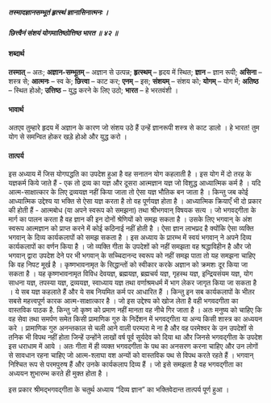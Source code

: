 ##### तस्मादज्ञानसम्भूतं हृत्स्थं ज्ञानासिनात्मनः ।
##### छित्त्वैनं संशयं योगमातिष्ठोत्तिष्ठ भारत ॥ ४२ ॥

#### शब्दार्थ

**तस्मात्** – अतः; **अज्ञान-सम्भूतम्** – अज्ञान से  उत्पन्न; **हृत्स्थम्** – हृदय में स्थित; **ज्ञान** – ज्ञान रूपी; **असिना** – शस्त्र  से; **आत्मनः** – स्व के; **छित्त्वा** – काट कर; **एनम्** – इस; **संशयम्** – संशय को; **योगम्** – योग में; **अतिष्ठ** – स्थित होओ; **उत्तिष्ठ** – युद्ध करने के लिए उठो; **भारत** – हे भरतवंशी ।

#### भावार्थ

अतएव तुम्हारे हृदय में अज्ञान के कारण जो संशय उठे हैं उन्हें ज्ञानरूपी शस्त्र से काट डालो । हे भारत! तुम योग से समन्वित होकर खड़े होओ और युद्ध करो ।

#### तात्पर्य

इस अध्याय में जिस योगपद्धति का उपदेश हुआ है वह सनातन योग कहलाती है । इस योग में दो तरह के यज्ञकर्म किये जाते हैं - एक तो द्रव्य का यज्ञ और दूसरा आत्मज्ञान यज्ञ जो विशुद्ध आध्यात्मिक कर्म है । यदि आत्म-साक्षात्कार के लिए द्रव्ययज्ञ नहीं किया जाता तो ऐसा यज्ञ भौतिक बन जाता है । किन्तु जब कोई आध्यात्मिक उद्देश्य या भक्ति से ऐसा यज्ञ करता है तो वह पूर्णयज्ञ होता है । आध्यात्मिक क्रियाएँ भी दो प्रकार की होती हैं - आत्मबोध (या अपने स्वरूप को समझना) तथा श्रीभगवान् विषयक सत्य । जो भगवद्गीता के मार्ग का पालन करता है वह ज्ञान की इन दोनों श्रेणियों को समझ सकता है । उसके लिए भगवान् के अंश स्वरूप आत्मज्ञान को प्राप्त करने में कोई कठिनाई नहीं होती है । ऐसा ज्ञान लाभप्रद है क्योंकि ऐसा व्यक्ति भगवान् के दिव्य कार्यकलापों को समझ सकता है । इस अध्याय के प्रारम्भ में स्वयं भगवान् ने अपने दिव्य कार्यकलापों का वर्णन किया है । जो व्यक्ति गीता के उपदेशों को नहीं समझता वह श्रद्धाविहीन है और जो भगवान् द्वारा उपदेश देने पर भी भगवान् के सच्चिदानन्द स्वरूप को नहीं समझ पाता तो यह समझना चाहिए कि वह निपट मूर्ख है । कृष्णभावनामृत के सिद्धान्तों को स्वीकार करके अज्ञान को क्रमशः दूर किया जा सकता है । यह कृष्णभावनामृत विविध देवयज्ञ, ब्रह्मयज्ञ, ब्रह्मचर्य यज्ञ, गृहस्थ यज्ञ, इन्द्रियसंयम यज्ञ, योग साधना यज्ञ, तपस्या यज्ञ, द्रव्ययज्ञ, स्वाध्याय यज्ञ तथा वर्णाश्रमधर्म में भाग लेकर जागृत किया जा सकता है । ये सब यज्ञ कहलाते हैं और ये सब नियमित कर्म पर आधारित हैं । किन्तु इन सब कार्यकलापों के भीतर सबसे महत्त्वपूर्ण कारक आत्म-साक्षात्कार है । जो इस उद्देश्य को खोज लेता है वही भगवदगीता का वास्तविक पाठक है. किन्तु जो कृष्ण को प्रमाण नहीं मानता वह नीचे गिर जाता है । अतः मनुष्य को चाहिए कि वह सेवा तथा समर्पण समेत किसी प्रामाणिक गुरु के निर्देशन में भगवद्गीता या अन्य किसी शास्त्र का अध्ययन करे । प्रामाणिक गुरु अनन्तकाल से चली आने वाली परम्परा मे ना है और वह परमेश्वर के उन उपदेशों से तनिक भी विपथ नहीं होता जिन्हें उन्होंने लाखों वर्ष पूर्व सूर्यदेव को दिया था और जिनसे भगवद्गीता के उपदेश इस धराधाम में आये । अतः गीता में ही व्यक्त भगवदगीता के पथ का अनसरण करना चाहिए और उन लोगों से सावधान रहना चाहिए जो आत्म-श्लाघा वश अन्यों को वास्तविक पथ से विपथ करते रहते हैं । भगवान् निश्चित रूप से परमपुरुष हैं और उनके कार्यकलाप दिव्य हैं । जो इसे समझता है वह भगवद्गीता का अध्ययन शुभारम्भ करते ही मुक्त होता है ।

इस प्रकार श्रीमद्भगवद्गीता के चतुर्थ अध्याय “दिव्य ज्ञान” का भक्तिवेदान्त तात्पर्य पूर्ण हुआ ।